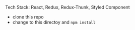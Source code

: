 Tech Stack: React, Redux, Redux-Thunk, Styled Component

- clone this repo
- change to this directoy and `npm install`
